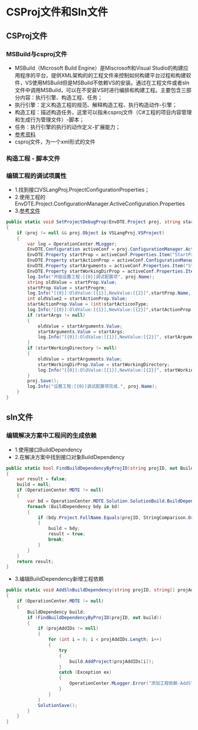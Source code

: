 # CSProj文件和Sln文件

## CSProj文件

### MSBuild与csproj文件

- MSBuild（Microsoft Build Engine）是Miscrosoft和Visual Studio的构建应用程序的平台，提供XML架构的的工程文件来控制如何构建平台过程和构建软件，VS使用MSBuild但是MSBuild不依赖VS的安装。通过在工程文件或者sln文件中调用MSBuild，可以在不安装VS时进行编排和构建工程。主要包含三部分内容：执行引擎、构造工程、任务；
- 执行引擎：定义构造工程的规范、解释构造工程、执行构造动作-引擎；
- 构造工程：描述构造任务，这里可以指未csproj文件（C#工程的项目内容管理和生成行为管理文件）-脚本；
- 任务：执行引擎的执行的动作定义-扩展能力；    
- [参考资料](https://www.cnblogs.com/shanyou/p/3452938.html)
- csproj文件，为一个xml形式的文件

### 构造工程 - 脚本文件

### 编辑工程的调试项属性

- 1.找到接口VSLangProj.ProjectConfigurationProperties；
- 2.使用工程的EnvDTE.Project.ConfigurationManager.ActiveConfiguration.Properties
- 3.[参考文件](https://msdn.microsoft.com/en-us/6323383a-43ee-4a60-be4e-9d7f0b53b168)
```C#
public static void SetProjectDebugProp(EnvDTE.Project proj, string startProgrm,Enum.StartActionType startActiconType = Enum.StartActionType.Program, string startArgs = null, string startWorkingDirectory = null)
{
    if (proj != null && proj.Object is VSLangProj.VSProject)
    {
        var log = OperationCenter.MLogger;
        EnvDTE.Configuration activeConf = proj.ConfigurationManager.ActiveConfiguration;
        EnvDTE.Property startProp = activeConf.Properties.Item("StartProgram");
        EnvDTE.Property startActionProp = activeConf.ConfigurationManager.ActiveConfiguration.Item("StartAction");
        EnvDTE.Property startArguments = activeConf.Properties.Item("StartArguments");
        EnvDTE.Property startWorkingDirProp = activeConf.Properties.Item("StartWorkingDirectory");
        log.Info("开始设置工程:[{0}]调试配置项", proj.Name);
        string oldValue = startProp.Value;
        startProp.Value = startProgrm;
        log.Info("[{0}]:OldValue:[{1}],NewValue:[{2}]",startProp.Name, oldValue, startProp.Value.ToString());
        int oldValue2 = startActionProp.Value;
        startActionProp.Value = (int)startActiconType;
        log.Info("[{0}]:OldValue:[{1}],NewValue:[{2}]",startActionProp.Name, oldValue2.ToString(), startActionProp.Value.ToString());
        if (startArgs != null)
        {
            oldValue = startArguments.Value;
            startArguments.Value = startArgs;
            log.Info("[{0}]:OldValue:[{1}],NewValue:[{2}]", startArguments.Name,oldValue, startArguments.Value.ToString());
        }
        if (startWorkingDirectory != null)
        {
            oldValue = startArguments.Value;
            startWorkingDirProp.Value = startWorkingDirectory;
            log.Info("[{0}]:OldValue:[{1}],NewValue:[{2}]", startWorkingDirProp.Name, oldValue, startWorkingDirProp.Value.ToString());
        }
        proj.Save();
        log.Info("设置工程:[{0}]调试配置项完成.", proj.Name);
    }
}
```

## sln文件

### 编辑解决方案中工程间的生成依赖

- 1.使用接口BuildDependency
- 2.在解决方案中找到接口对象BuildDependency
```C#
public static bool FindBuildDependencyByProjID(string projID, out BuildDependency build)
{
    var result = false;
    build = null;
    if (OperationCenter.MDTE != null)
    {
        var bd = OperationCenter.MDTE.Solution.SolutionBuild.BuildDependencies;
        foreach (BuildDependency bdy in bd)
        {
            if (bdy.Project.FullName.Equals(projID, StringComparison.OrdinalIgnoreCase))
            {
                build = bdy;
                result = true;
                break;
            }
        }
    }
    return result;
}
```
- 3.编辑BuildDependency新增工程依赖
```C#
public static void AddSlnBuildDependency(string projID, string[] projAddIDs)
{
    if (OperationCenter.MDTE != null)
    {
        BuildDependency build;
        if (FindBuildDependencyByProjID(projID, out build))
        {
            if (projAddIDs != null)
            {
                for (int i = 0; i < projAddIDs.Length; i++)
                {
                    try
                    {
                        build.AddProject(projAddIDs[i]);
                    }
                    catch (Exception ex)
                    {
                        OperationCenter.MLogger.Error("添加工程依赖-AddSlnBuildDependency Msg:{0}，Source:{1},Stack:{2}", ex.Message, ex.Source, ex.StackTrace);
                    }
                }
            }
            SolutionSave();
        }
    }
}
```